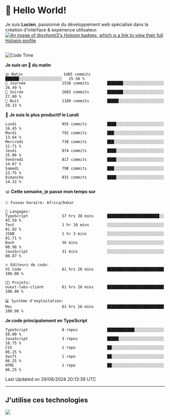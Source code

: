 # 👋 Hello World!

Je suis **Lucien**, passionné du développement web spécialisé dans la création d'interface & expérience utilisateur.
[![An image of @xyhomi3's Holopin badges, which is a link to view their full Holopin profile](https://holopin.me/xyhomi3)](https://holopin.io/@xyhomi3)

##

<!--START_SECTION:waka-->
![Code Time](http://img.shields.io/badge/Code%20Time-1%2C492%20hrs%2020%20mins-blue)

**Je suis un 🐤 du matin** 

```text
🌞 Matin                  1485 commits        ██████░░░░░░░░░░░░░░░░░░░   25.58 % 
🌆 Journée                1538 commits        ███████░░░░░░░░░░░░░░░░░░   26.49 % 
🌃 Soirée                 1602 commits        ███████░░░░░░░░░░░░░░░░░░   27.60 % 
🌙 Nuit                   1180 commits        █████░░░░░░░░░░░░░░░░░░░░   20.33 % 
```
📅 **Je suis le plus productif le Lundi** 

```text
Lundi                    955 commits         ████░░░░░░░░░░░░░░░░░░░░░   16.45 % 
Mardi                    792 commits         ███░░░░░░░░░░░░░░░░░░░░░░   13.64 % 
Mercredi                 738 commits         ███░░░░░░░░░░░░░░░░░░░░░░   12.71 % 
Jeudi                    874 commits         ████░░░░░░░░░░░░░░░░░░░░░   15.06 % 
Vendredi                 817 commits         ████░░░░░░░░░░░░░░░░░░░░░   14.07 % 
Samedi                   798 commits         ███░░░░░░░░░░░░░░░░░░░░░░   13.75 % 
Dimanche                 831 commits         ████░░░░░░░░░░░░░░░░░░░░░   14.32 % 
```


📊 **Cette semaine, je passe mon temps sur** 

```text
🕑︎ Fuseau horaire: Africa/Dakar

💬 Langages: 
TypeScript               57 hrs 30 mins      ███████████████████████░░   93.59 % 
Text                     1 hr 10 mins        ░░░░░░░░░░░░░░░░░░░░░░░░░   01.92 % 
JSON                     1 hr 3 mins         ░░░░░░░░░░░░░░░░░░░░░░░░░   01.71 % 
Bash                     36 mins             ░░░░░░░░░░░░░░░░░░░░░░░░░   00.98 % 
JavaScript               31 mins             ░░░░░░░░░░░░░░░░░░░░░░░░░   00.87 % 

🔥 Éditeurs de code: 
VS Code                  61 hrs 26 mins      █████████████████████████   100.00 % 

🐱‍💻 Projets: 
ouest-labs-client        61 hrs 26 mins      █████████████████████████   100.00 % 

💻 Système d'exploitation: 
Mac                      61 hrs 26 mins      █████████████████████████   100.00 % 
```

**Je code principalement en TypeScript** 

```text
TypeScript               8 repos             ████████████░░░░░░░░░░░░░   50.00 % 
JavaScript               3 repos             █████░░░░░░░░░░░░░░░░░░░░   18.75 % 
CSS                      1 repo              ██░░░░░░░░░░░░░░░░░░░░░░░   06.25 % 
Swift                    1 repo              ██░░░░░░░░░░░░░░░░░░░░░░░   06.25 % 
HTML                     1 repo              ██░░░░░░░░░░░░░░░░░░░░░░░   06.25 % 
```




 Last Updated on 29/06/2024 20:13:39 UTC
<!--END_SECTION:waka-->
---

## J'utilise ces technologies

<p align="left">
  <a href="https://skillicons.dev">
    <img src="https://skillicons.dev/icons?i=ts,js,md,scss,tailwind,react,docker,express,astro,vite,nextjs,vercel,figma,ableton" />
  </a>
</p>

